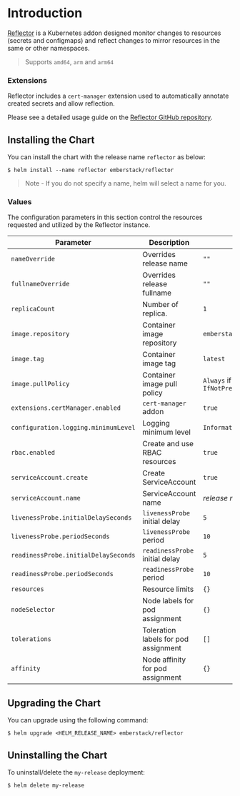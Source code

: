 # Introduction
[Reflector](https://github.com/EmberStack/ES.Kubernetes.Reflector) is a Kubernetes addon designed monitor changes to resources (secrets and configmaps) and reflect changes to mirror resources in the same or other namespaces.

> Supports `amd64`, `arm` and `arm64`

### Extensions
Reflector includes a `cert-manager` extension used to automatically annotate created secrets and allow reflection.

Please see a detailed usage guide on the [Reflector GitHub repository](https://github.com/EmberStack/ES.Kubernetes.Reflector).

## Installing the Chart

You can install the chart with the release name `reflector` as below:
```console
$ helm install --name reflector emberstack/reflector
```
> Note - If you do not specify a name, helm will select a name for you.

### Values
The configuration parameters in this section control the resources requested and utilized by the Reflector instance.

| Parameter                            | Description                                      | Default                                                 |
| ------------------------------------ | ------------------------------------------------ | ------------------------------------------------------- |
| `nameOverride`                       | Overrides release name                           | `""`                                                    |
| `fullnameOverride`                   | Overrides release fullname                       | `""`                                                    |
| `replicaCount`                       | Number of replica.                               | `1`                                                     |
| `image.repository`                   | Container image repository                       | `emberstack/es.kubernetes.reflector`                    |
| `image.tag`                          | Container image tag                              | `latest`                                                |
| `image.pullPolicy`                   | Container image pull policy                      | `Always` if `image.tag` is `latest`, else `IfNotPresent`|
| `extensions.certManager.enabled`     | `cert-manager` addon                             | `true`                                                  |
| `configuration.logging.minimumLevel` | Logging minimum level                            | `Information`                                           |
| `rbac.enabled`                       | Create and use RBAC resources                    | `true`                                                  |
| `serviceAccount.create`              | Create ServiceAccount                            | `true`                                                  |
| `serviceAccount.name`                | ServiceAccount name                              | _release name_                                          |
| `livenessProbe.initialDelaySeconds`  | `livenessProbe` initial delay                    | `5`                                                     |
| `livenessProbe.periodSeconds`        | `livenessProbe` period                           | `10`                                                    |
| `readinessProbe.initialDelaySeconds` | `readinessProbe` initial delay                   | `5`                                                     |
| `readinessProbe.periodSeconds`       | `readinessProbe` period                          | `10`                                                    |
| `resources`                          | Resource limits                                  | `{}`                                                    |
| `nodeSelector`                       | Node labels for pod assignment                   | `{}`                                                    |
| `tolerations`                        | Toleration labels for pod assignment             | `[]`                                                    |
| `affinity`                           | Node affinity for pod assignment                 | `{}`                                                    |

## Upgrading the Chart
You can upgrade using the following command:
```console
$ helm upgrade <HELM_RELEASE_NAME> emberstack/reflector
```

## Uninstalling the Chart
To uninstall/delete the `my-release` deployment:
```console
$ helm delete my-release
```